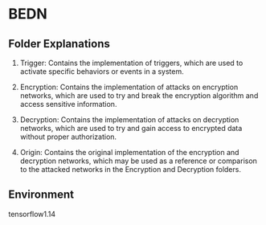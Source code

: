 # BEDN

## Folder Explanations
1. Trigger: Contains the implementation of triggers, which are used to activate specific behaviors or events in a system.

2. Encryption: Contains the implementation of attacks on encryption networks, which are used to try and break the encryption algorithm and access sensitive information.

3. Decryption: Contains the implementation of attacks on decryption networks, which are used to try and gain access to encrypted data without proper authorization.

4. Origin: Contains the original implementation of the encryption and decryption networks, which may be used as a reference or comparison to the attacked networks in the Encryption and Decryption folders.

## Environment
tensorflow1.14
